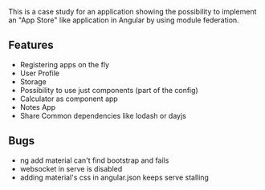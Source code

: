 This is a case study for an application showing the possibility to implement an "App Store" like application in Angular by using module federation.

## Features

- Registering apps on the fly
- User Profile
- Storage
- Possibility to use just components (part of the config)
- Calculator as component app
- Notes App
- Share Common dependencies like lodash or dayjs

## Bugs

- ng add material can't find bootstrap and fails
- websocket in serve is disabled
- adding material's css in angular.json keeps serve stalling
